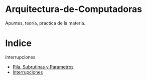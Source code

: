 # Arquitectura-de-Computadoras
Apuntes, teoría, practica de la materia.


Indice
========================

Interrupciones
* [Pila, Subrutinas y Parametros]()
* [Interrupciones](./Teoria/Interrupciones.md)






